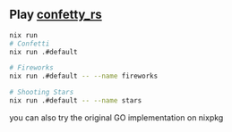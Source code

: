## Play [confetty_rs](https://github.com/Handfish/confetty_rs)
```bash
nix run
# Confetti
nix run .#default

# Fireworks
nix run .#default -- --name fireworks

# Shooting Stars
nix run .#default -- --name stars
```

you can also try the original GO implementation on nixpkg
